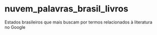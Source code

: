 # nuvem_palavras_brasil_livros
Estados brasileiros que mais buscam por termos relacionados à literatura no Google
